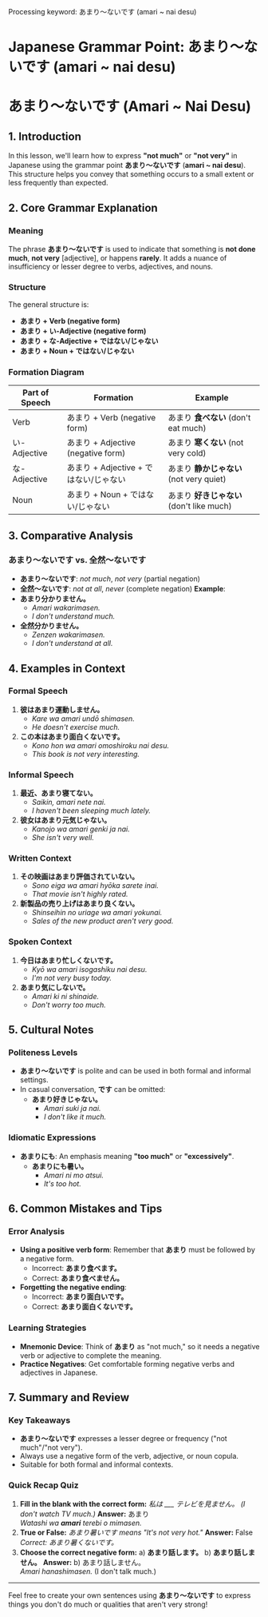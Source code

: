 Processing keyword: あまり～ないです (amari ~ nai desu)
# Japanese Grammar Point: あまり～ないです (amari ~ nai desu)
# あまり～ないです (Amari ~ Nai Desu)
## 1. Introduction
In this lesson, we'll learn how to express **"not much"** or **"not very"** in Japanese using the grammar point **あまり～ないです** (**amari ~ nai desu**). This structure helps you convey that something occurs to a small extent or less frequently than expected.
## 2. Core Grammar Explanation
### Meaning
The phrase **あまり～ないです** is used to indicate that something is **not done much**, **not very** [adjective], or happens **rarely**. It adds a nuance of insufficiency or lesser degree to verbs, adjectives, and nouns.
### Structure
The general structure is:
- **あまり + Verb (negative form)**
- **あまり + い-Adjective (negative form)**
- **あまり + な-Adjective + ではない/じゃない**
- **あまり + Noun + ではない/じゃない**
### Formation Diagram
| Part of Speech | Formation                             | Example                                  |
|----------------|---------------------------------------|------------------------------------------|
| Verb           | あまり + Verb (negative form)          | あまり **食べない** (don't eat much)      |
| い-Adjective    | あまり + Adjective (negative form)     | あまり **寒くない** (not very cold)       |
| な-Adjective    | あまり + Adjective + ではない/じゃない | あまり **静かじゃない** (not very quiet)  |
| Noun           | あまり + Noun + ではない/じゃない      | あまり **好きじゃない** (don't like much) |
## 3. Comparative Analysis
### あまり～ないです vs. 全然～ないです
- **あまり～ないです**: *not much*, *not very* (partial negation)
- **全然～ないです**: *not at all*, *never* (complete negation)
**Example**:
- **あまり分かりません。**
  - *Amari wakarimasen.*
  - *I don't understand much.*
- **全然分かりません。**
  - *Zenzen wakarimasen.*
  - *I don't understand at all.*
## 4. Examples in Context
### Formal Speech
1. **彼はあまり運動しません。**
   - *Kare wa amari undō shimasen.*
   - *He doesn't exercise much.*
2. **この本はあまり面白くないです。**
   - *Kono hon wa amari omoshiroku nai desu.*
   - *This book is not very interesting.*
### Informal Speech
1. **最近、あまり寝てない。**
   - *Saikin, amari nete nai.*
   - *I haven't been sleeping much lately.*
2. **彼女はあまり元気じゃない。**
   - *Kanojo wa amari genki ja nai.*
   - *She isn't very well.*
### Written Context
1. **その映画はあまり評価されていない。**
   - *Sono eiga wa amari hyōka sarete inai.*
   - *That movie isn't highly rated.*
2. **新製品の売り上げはあまり良くない。**
   - *Shinseihin no uriage wa amari yokunai.*
   - *Sales of the new product aren't very good.*
### Spoken Context
1. **今日はあまり忙しくないです。**
   - *Kyō wa amari isogashiku nai desu.*
   - *I'm not very busy today.*
2. **あまり気にしないで。**
   - *Amari ki ni shinaide.*
   - *Don't worry too much.*
## 5. Cultural Notes
### Politeness Levels
- **あまり～ないです** is polite and can be used in both formal and informal settings.
- In casual conversation, **です** can be omitted:
  - **あまり好きじゃない。**
    - *Amari suki ja nai.*
    - *I don't like it much.*
### Idiomatic Expressions
- **あまりにも**: An emphasis meaning **"too much"** or **"excessively"**.
  - **あまりにも暑い。**
    - *Amari ni mo atsui.*
    - *It's too hot.*
## 6. Common Mistakes and Tips
### Error Analysis
- **Using a positive verb form**: Remember that **あまり** must be followed by a negative form.
  - Incorrect: **あまり食べます。**
  - Correct: **あまり食べません。**
- **Forgetting the negative ending**:
  - Incorrect: **あまり面白いです。**
  - Correct: **あまり面白くないです。**
### Learning Strategies
- **Mnemonic Device**: Think of **あまり** as "not much," so it needs a negative verb or adjective to complete the meaning.
- **Practice Negatives**: Get comfortable forming negative verbs and adjectives in Japanese.
## 7. Summary and Review
### Key Takeaways
- **あまり～ないです** expresses a lesser degree or frequency ("not much"/"not very").
- Always use a negative form of the verb, adjective, or noun copula.
- Suitable for both formal and informal contexts.
### Quick Recap Quiz
1. **Fill in the blank with the correct form:**
   *私は ___ テレビを見ません。 (I don't watch TV much.)*
   **Answer:** あまり  
   *Watashi wa **amari** terebi o mimasen.*
2. **True or False:**
   *あまり暑いです means "It's not very hot."*
   **Answer:** False  
   *Correct: あまり暑くないです。*
3. **Choose the correct negative form:**
   a) **あまり話します。**
   b) **あまり話しません。**
   **Answer:** b) あまり話しません。  
   *Amari hanashimasen.* (I don't talk much.)

---
Feel free to create your own sentences using **あまり～ないです** to express things you don't do much or qualities that aren't very strong!
